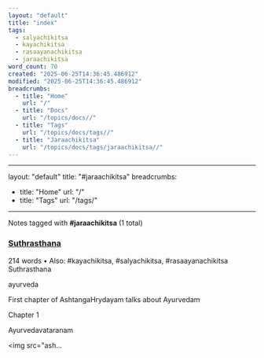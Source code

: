 ```yaml
---
layout: "default"
title: "index"
tags:
  - salyachikitsa
  - kayachikitsa
  - rasaayanachikitsa
  - jaraachikitsa
word_count: 70
created: "2025-06-25T14:36:45.486912"
modified: "2025-06-25T14:36:45.486912"
breadcrumbs:
  - title: "Home"
    url: "/"
  - title: "Docs"
    url: "/topics/docs//"
  - title: "Tags"
    url: "/topics/docs/tags//"
  - title: "Jaraachikitsa"
    url: "/topics/docs/tags/jaraachikitsa//"
---
```

---
layout: "default"
title: "#jaraachikitsa"
breadcrumbs:
  - title: "Home"
    url: "/"
  - title: "Tags"
    url: "/tags/"
---
Notes tagged with **#jaraachikitsa** (1 total)

<div class="note-grid">

<div class="note-card">
    <h3><a href="books/suthrasthana/">Suthrasthana</a></h3>
    <div class="note-meta">
        214 words
        • Also: #kayachikitsa, #salyachikitsa, #rasaayanachikitsa
    </div>
    <div class="note-excerpt">Suthrasthana

ayurveda

First chapter of AshtangaHrydayam talks about Ayurvedam

 Chapter 1

 Ayurvedavataranam

<!-- !imageashtangahrydayam/ayurvedavataranam.jpg -->
<img src="ash...</div>
</div>
</div>
